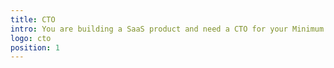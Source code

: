 ```yaml
---
title: CTO
intro: You are building a SaaS product and need a CTO for your Minimum Viable Product?
logo: cto
position: 1
---
```

